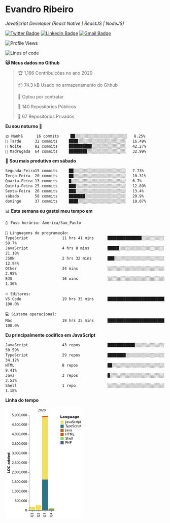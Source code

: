 # Evandro **Ribeiro**

*JavaScript Developer (React Native | ReactJS | NodeJS)*

[![Twitter Badge](https://img.shields.io/badge/-@ribeiroevandro-201B2D?style=flat-square&labelColor=201B2D&logo=twitter&logoColor=white&link=https://twitter.com/ribeiroevandro)](https://twitter.com/ribeiroevandro) 
[![Linkedin Badge](https://img.shields.io/badge/-Evandro%20Ribeiro-201B2D?style=flat-square&logo=Linkedin&logoColor=white&link=https://www.linkedin.com/in/ribeiroevandro)](https://www.linkedin.com/in/ribeiroevandro) 
[![Gmail Badge](https://img.shields.io/badge/-oi@ribeiroevandro.com.br-201B2D?style=flat-square&logo=Gmail&logoColor=white&link=mailto:oi@ribeiroevandro.com.br)](mailto:oi@ribeiroevandro.com.br)


<!--START_SECTION:waka-->
![Profile Views](http://img.shields.io/badge/Visualizac%C3%B5es%20do%20perfil-3-blue)

![Lines of code](https://img.shields.io/badge/Desde%20o%20Hello%20World%20eu%20escrevi-11.8%20million%20linhas%20de%20c%C3%B3digo-blue)

**🐱 Meus dados no Github** 

> 🏆 1,166 Contribuições no ano 2020
 > 
> 📦 74.3 kB Usado no armazenamento do Github 
 > 
> 💼 Optou por contratar
 > 
> 📜 140 Repositórios Públicos
 > 
> 🔑 67 Repositórios Privados 

**Eu sou noturno 🦉** 

```text
🌞 Manhã      16 commits     ██░░░░░░░░░░░░░░░░░░░░░░░   8.25% 
🌆 Tarde      32 commits     ████░░░░░░░░░░░░░░░░░░░░░   16.49% 
🌃 Noite      82 commits     ██████████░░░░░░░░░░░░░░░   42.27% 
🌙 Madrugada  64 commits     ████████░░░░░░░░░░░░░░░░░   32.99%

```
📅 **Sou mais produtivo em sábado** 

```text
Segunda-Feira15 commits     ██░░░░░░░░░░░░░░░░░░░░░░░   7.73% 
Terça-Feira  20 commits     ██░░░░░░░░░░░░░░░░░░░░░░░   10.31% 
Quarta-Feira 13 commits     █░░░░░░░░░░░░░░░░░░░░░░░░   6.7% 
Quinta-Feira 25 commits     ███░░░░░░░░░░░░░░░░░░░░░░   12.89% 
Sexta-Feira  26 commits     ███░░░░░░░░░░░░░░░░░░░░░░   13.4% 
sábado       58 commits     ███████░░░░░░░░░░░░░░░░░░   29.9% 
domingo      37 commits     ████░░░░░░░░░░░░░░░░░░░░░   19.07%

```


📊 **Esta semana eu gastei meu tempo em** 

```text
⌚︎ Fuso horário: America/Sao_Paulo

💬 Linguagens de programação: 
TypeScript               11 hrs 41 mins      ███████████████░░░░░░░░░░   59.7% 
JavaScript               4 hrs 8 mins        █████░░░░░░░░░░░░░░░░░░░░   21.18% 
JSON                     2 hrs 32 mins       ███░░░░░░░░░░░░░░░░░░░░░░   12.94% 
Other                    34 mins             ░░░░░░░░░░░░░░░░░░░░░░░░░   2.95% 
EJS                      16 mins             ░░░░░░░░░░░░░░░░░░░░░░░░░   1.36%

🔥 Editores: 
VS Code                  19 hrs 35 mins      █████████████████████████   100.0%

💻 Sistema operacional: 
Mac                      19 hrs 35 mins      █████████████████████████   100.0%

```

**Eu principalmente codifico em JavaScript** 

```text
JavaScript               43 repos            ████████████░░░░░░░░░░░░░   50.59% 
TypeScript               29 repos            ████████░░░░░░░░░░░░░░░░░   34.12% 
HTML                     8 repos             ██░░░░░░░░░░░░░░░░░░░░░░░   9.41% 
Java                     3 repos             █░░░░░░░░░░░░░░░░░░░░░░░░   3.53% 
Shell                    1 repo              ░░░░░░░░░░░░░░░░░░░░░░░░░   1.18%

```


**Linha do tempo**

![Chart not found](https://raw.githubusercontent.com/ribeiroevandro/ribeiroevandro/master/charts/bar_graph.png) 


<!--END_SECTION:waka-->
